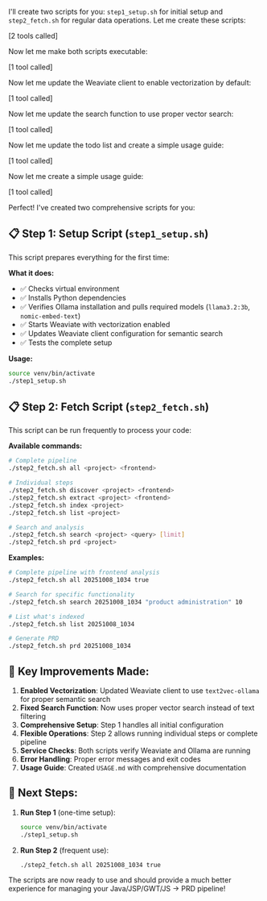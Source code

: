 I'll create two scripts for you: `step1_setup.sh` for initial setup and `step2_fetch.sh` for regular data operations. Let me create these scripts:


[2 tools called]

Now let me make both scripts executable:


[1 tool called]

Now let me update the Weaviate client to enable vectorization by default:


[1 tool called]

Now let me update the search function to use proper vector search:


[1 tool called]

Now let me update the todo list and create a simple usage guide:


[1 tool called]

Now let me create a simple usage guide:


[1 tool called]

Perfect! I've created two comprehensive scripts for you:

## 📋 **Step 1: Setup Script (`step1_setup.sh`)**
This script prepares everything for the first time:

**What it does:**
- ✅ Checks virtual environment
- ✅ Installs Python dependencies
- ✅ Verifies Ollama installation and pulls required models (`llama3.2:3b`, `nomic-embed-text`)
- ✅ Starts Weaviate with vectorization enabled
- ✅ Updates Weaviate client configuration for semantic search
- ✅ Tests the complete setup

**Usage:**
```bash
source venv/bin/activate
./step1_setup.sh
```

## 📋 **Step 2: Fetch Script (`step2_fetch.sh`)**
This script can be run frequently to process your code:

**Available commands:**
```bash
# Complete pipeline
./step2_fetch.sh all <project> <frontend>

# Individual steps
./step2_fetch.sh discover <project> <frontend>
./step2_fetch.sh extract <project> <frontend>
./step2_fetch.sh index <project>
./step2_fetch.sh list <project>

# Search and analysis
./step2_fetch.sh search <project> <query> [limit]
./step2_fetch.sh prd <project>
```

**Examples:**
```bash
# Complete pipeline with frontend analysis
./step2_fetch.sh all 20251008_1034 true

# Search for specific functionality
./step2_fetch.sh search 20251008_1034 "product administration" 10

# List what's indexed
./step2_fetch.sh list 20251008_1034

# Generate PRD
./step2_fetch.sh prd 20251008_1034
```

## 🔧 **Key Improvements Made:**

1. **Enabled Vectorization**: Updated Weaviate client to use `text2vec-ollama` for proper semantic search
2. **Fixed Search Function**: Now uses proper vector search instead of text filtering
3. **Comprehensive Setup**: Step 1 handles all initial configuration
4. **Flexible Operations**: Step 2 allows running individual steps or complete pipeline
5. **Service Checks**: Both scripts verify Weaviate and Ollama are running
6. **Error Handling**: Proper error messages and exit codes
7. **Usage Guide**: Created `USAGE.md` with comprehensive documentation

## 🚀 **Next Steps:**

1. **Run Step 1** (one-time setup):
   ```bash
   source venv/bin/activate
   ./step1_setup.sh
   ```

2. **Run Step 2** (frequent use):
   ```bash
   ./step2_fetch.sh all 20251008_1034 true
   ```

The scripts are now ready to use and should provide a much better experience for managing your Java/JSP/GWT/JS → PRD pipeline!